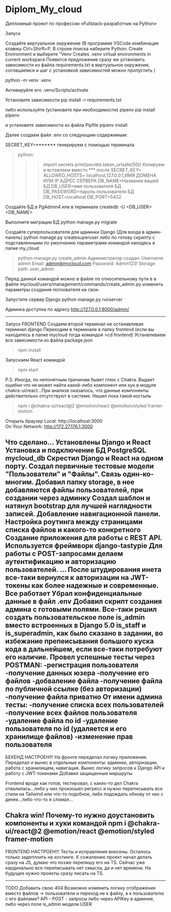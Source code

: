 # Diplom_My_cloud
Дипломный проект по профессии «Fullstack-разработчик на Python»

Запуск

Создайте виртуальное окружение
(В программе VSCode комбинация клавиш Ctrl+Shirft+P. В строке поиска наберите 
Python: Create Environment и выберите "Venv Creates .venv virtual environments in current workspace
Появится предложение сразу же установить зависимости из файла requirements.txt в виртуальное окружение,
соглашаемся и шаг с установкой зависимостей можно пропустить
)

python -m venv .venv

Активируйте его
.venv/Scripts/activate

Установите зависимости
pip install -r requirements.txt

либо используйте (установите при необходимости) pipenv
pip install pipenv

и установите зависимости из файла Pipfile
pipenv install

Далее создаем файл .env со следующим содержимым:

SECRET_KEY=*******  генерируем с помощью терминала 
>python: 
>>> import secrets 
>>> print(secrets.token_urlsafe(50))
Копируем и вставляем вместо *** после SECRET_KEY= 
ALLOWED_HOSTS= localhost,127.0.0.1,ИМЯ ДОМЕНА ИЛИ IP АДРЕС СЕРВЕРА
DB_NAME=Название вашей БД
DB_USER=имя пользователя БД
DB_PASSWORD=пароль пользователя БД
DB_HOST=localhost
DB_PORT=5432

Создайте БД в PgAdmin4 или в терминале
createdb -U <DB_USER> <DB_NAME>

Выполните миграции БД
python manage.py migrate

Создайте суперпользователя для админки Django (Для входа в админ-панель)
python manage.py createsuperuser
либо по готову скрипту с подставленными по умолчанию параметрами командой находясь в папке my_cloud
>python manage.py create_admin
Администратор создан:
Username: admin
Email: admin@mycloud.com
Password: Admin123!
Storage path: user_admin

Перед данной командой можно в файле по относительному пути в в файле mycloud/users/management/commands/create_admin.py изменить параметры создания ползователя на свои.

Запустите сервер Django
python manage.py runserver

Админка доступна по адресу
http://127.0.0.1:8000/admin/

-----------------------------------------------------
Запуск FRONTEND
Создаем второй терминал не останавливая терминал django
Переходим в терминале в папку frontend (если вы находитесь в папке mycloud тогда командой >cd frontend)
Устанвливаем все зависимости из файла package.json
>npm install

Запускаем React командой 
>npm start

P.S. Иногда, по непонятным причинам бывет глюк с Chakra. Выдает ошибки что не может найти какой-либо компонент или хук в модуле chakra-ui/react...При анализе оказалось, что данные компоненты действительно отсутствуют в системе.
Нашел пока такой костыль
>npm i @chakra-ui/react@2 @emotion/react @emotion/styled framer-motion

Открыть браузер
  Local:            http://localhost:3000        
  On Your Network:  http://172.27.176.1:3000  


Что сделано...
Установлены Django и React
Установка и подключение БД PostgreSQL mycloud_db
Скрестил Django и React на одном порту.
Создал первичные тестовые модели "Пользователи" и "Файлы". Связь один-ко-многим.
Добавил папку storage, в нее добавляются файлы пользователей, при создании через админку
Создал шаблон и натянул bootstrap для лучшей наглядности записей.
Добавление навигационной панели.
Настройка роутинга между страницами списка файлов и какого-то конкретного
Создание приложения для работы с REST API. Используется фреймворк django-tastypie
Для работы с POST-запросами делаем аутентификацию и авторизацию пользователей.
...
После штудирования инета все-таки вернулся к авторизации на JWT-токены как более надежные и современные. Все работает
Убрал конфиденциальные данные в файл .env
Добавил скрипт создания админа с готовыми полями.
Все-таки решил создать пользовательское поле is_admin вместо встроенных в Django 5.0 is_staff и is_superadmin, как было сказано в задании, во избежание препеисывания большого куска кода в дальнейшем, если все-таки потребуют его наличие.
Провел успешные тесты через POSTMAN:
-регистрация пользователя
-получение данных юзера
-получение его файлов
-добваление файла
-получение файла по публичной ссылке (без авторизации)
-получение файла приватно
От имени админа тесты:
-получение списка всех пользователей
-получение всех файлов пользователя
-удаление файла по id
-удаление пользователя по id (удаляется и его хранилище файлов)
-изменение прав пользователя
------------------
БЕКЕНД НАСТРОЕН!!!
На фронте переделал логику приложения. Переделал и вынес в отдельные компоненты: админки, авторизации, работа с хранилищем, навигация. Вынес логику запросов к Django API и работу с JWT-токенами Добавил защищенные маршруты

Frontend вроде как готов, тестировал, с каких-то дел Chakra отвалилась...либо у них произошел регресс и нужно переписывать все стили на Tailwind или что-то подобное, либо подождать обнову от них с денек...либо что-то я сломал...

Chakra win! Почему-то нужно доустановить компоненты и хуки командой npm i @chakra-ui/react@2 @emotion/react @emotion/styled framer-motion
--------------------
FRONTEND НАСТРОЕН!!!
Тесты и исправления внесены.
Осталось только задеплоить на хостинге.
К сожалению проект начал делать сразу на JS, думаю что позже перепишу его на TS. Сейчас уже кардинально все переписывать нет смысла, да и нет времени. На будущее нужно проекты сразу писать на TS.


------
TODO
Добавить свою 404
Возможно изменить логику отображения вместо файлов -> пользователи и переход не к файлу, а к пользователю с его файлами?
API - POST - запросы либо через APIKey  в админке, либо через поле is_admin модели USER
